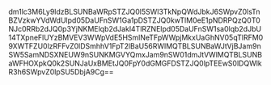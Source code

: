 dm1lc3M6Ly9ldzBLSUNBaWRpSTZJQ0l5SWl3TkNpQWdJbkJ6SWpvZ0lsTnBZVzkwYVdWdUlpd05DaUFnSW1Ga1pDSTZJQ0kwTlM0eE1pNDRPQzQ0T0NJc0RRb2dJQ0p3YjNKMElqb2dJakl4TlRZNElpd05DaUFnSW1sa0lqb2dJbU14TXpneFlUYzBMVEV3WWpVdE5HSmlNeTFpWWpjMkxUaGhNV05qTlRFM09XWTFZU0lzRFFvZ0lDSmhhV1FpT2lBaU56RWlMQTBLSUNBaWJtVjBJam9nSW5SamNDSXNEUW9nSUNKMGVYQmxJam9nSW01dmJtVWlMQTBLSUNBaWFHOXpkQ0k2SUNJaUxBMEtJQ0FpY0dGMGFDSTZJQ0lpTEEwS0lDQWlkR3h6SWpvZ0lpSU5DbjA9Cg==
